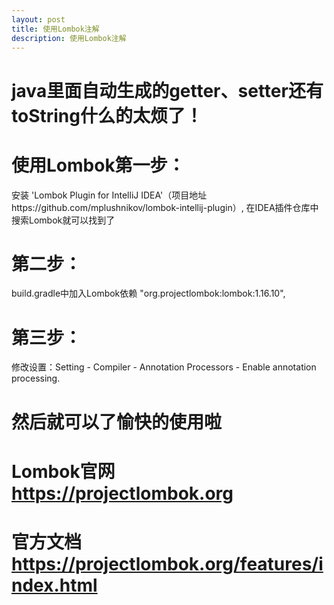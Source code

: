 ```yaml
---
layout: post
title: 使用Lombok注解
description: 使用Lombok注解
---
```

# java里面自动生成的getter、setter还有toString什么的太烦了！

# 使用Lombok第一步：

安装 'Lombok Plugin for IntelliJ IDEA'（项目地址https://github.com/mplushnikov/lombok-intellij-plugin）,
在IDEA插件仓库中搜索Lombok就可以找到了

# 第二步：

build.gradle中加入Lombok依赖 "org.projectlombok:lombok:1.16.10",

# 第三步：

修改设置：Setting - Compiler - Annotation Processors - Enable annotation processing.

# 然后就可以了愉快的使用啦

# Lombok官网 https://projectlombok.org

# 官方文档 https://projectlombok.org/features/index.html
